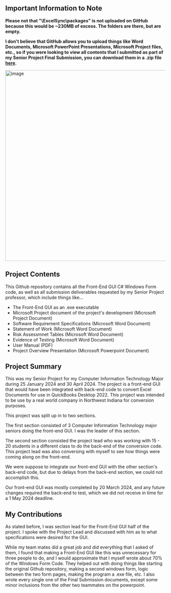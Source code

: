 Important Information to Note
-----
**Please not that "\ExcelSync\packages" is not uploaded on GitHub because this would be ~230MB of excess. The folders are there, but are empty.**

**I don't believe that GitHub allows you to upload things like Word Documents, Microsoft PowerPoint Presentations, Microsoft Project files, etc., so if you were looking to view all contents that I submitted as part of my Senior Project Final Submission, you can download them in a .zip file
<a href="https://drive.google.com/file/d/1vQwbZSXRYL25ypkEm9tYju6n6KRgIoTa/view?usp=drive_link"> here</a>.**

<img width="600" alt="image" src="https://github.com/iananicro/ITS490FinalProject/assets/63181784/ff2067bb-6faa-4648-a3a2-6afb1927a4fd">

Project Contents
--------
This Github repository contains all the Front-End GUI C# Windows Form code, as well as all submission deliverables requested by my Senior Project professor, which include things like...
  - The Front-End GUI as an .exe executable
  - Microsoft Project document of the project's development (Microsoft Project Document)
  - Software Requirement Specifications (Microsoft Word Document)
  - Statement of Work (Microsoft Word Document)
  - Risk Assessmnet Tables (Microsoft Word Document)
  - Evidence of Testing (Microsoft Word Document)
  - User Manual (PDF)
  - Project Overview Presentation (Microsoft Powerpoint Document)

Project Summary
-------------------
This was my Senior Project for my Computer Information Technology Major during 25 January 2024 and 30 April 2024. 
The project is a front-end GUI that would have been integrated with back-end code to convert Excel Documents for use in QuickBooks Desktop 2022.
This project was intended to be use by a real world company in Northwest Indiana for conversion purposes.

This project was split up in to two sections.

The first section consisted of 3  Computer Information Technology major seniors doing the front-end GUI. I was the leader of this section.

The second section consisted the project lead who was working with 15 - 20 students in a different class to do the back-end of the conversion code. This project lead was also conversing with myself to see how things were coming along on the front-end.

We were suppose to integrate our front-end GUI with the other section's back-end code, but due to delays from the back-end section, we could not accomplish this.

Our front-end GUI was mostly completed by 20 March 2024, and any future changes required the back-end to test, which we did not receive in time for a 1 May 2024 deadline.

My Contributions
----------------
As stated before, I was section lead for the Front-End GUI half of the project. I spoke with the Project Lead and discussed with him as to what specifications were desired for the GUI.

While my team mates did a great job and did everything that I asked of them, I found that making a Front-End GUI like this was unnecessary for three people to do, and I would approximate that I myself wrote about 70% of the Windows Form Code. They helped out with doing things like starting the original Github repository, making a second windows form, logic between the two form pages, making the program a .exe file, etc. I also wrote every single one of the Final Submission documents, except some minor inclusions from the other two teammates on the powerpoint.


